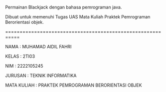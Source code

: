 Permainan Blackjack dengan bahasa pemrograman java.

Dibuat untuk memenuhi Tugas UAS Mata Kuliah Praktek Pemrograman Berorientasi objek.

===========================================================

NAMA : MUHAMAD AIDIL FAHRI

KELAS : 2TI03 

NIM : 2222105245

JURUSAN : TEKNIK INFORMATIKA

MATA KULIAH : PRAKTEK PEMROGRAMAN BERORIENTASI OBJEK
